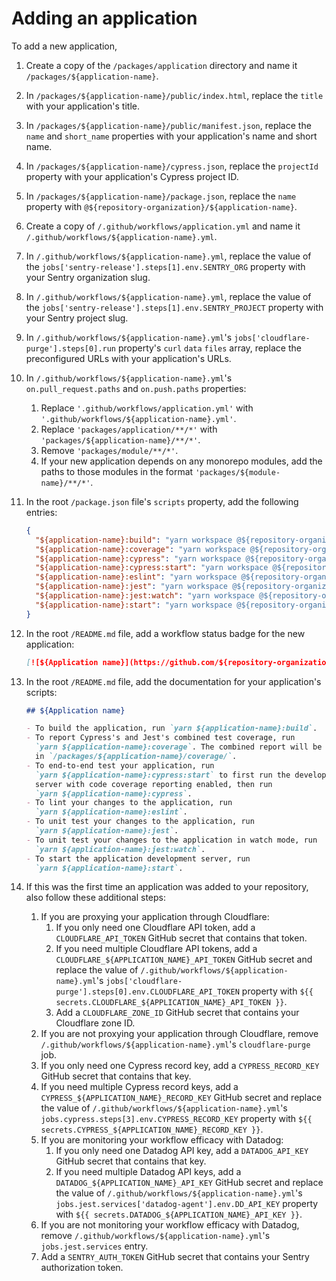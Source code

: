 # Adding an application

To add a new application,

1. Create a copy of the `/packages/application` directory and name it
   `/packages/${application-name}`.
2. In `/packages/${application-name}/public/index.html`, replace the `title`
   with your application's title.
3. In `/packages/${application-name}/public/manifest.json`, replace the `name`
   and `short_name` properties with your application's name and short name.
4. In `/packages/${application-name}/cypress.json`, replace the `projectId`
   property with your application's Cypress project ID.
5. In `/packages/${application-name}/package.json`, replace the `name` property
   with `@${repository-organization}/${application-name}`.
6. Create a copy of `/.github/workflows/application.yml` and name it
   `/.github/workflows/${application-name}.yml`.
7. In `/.github/workflows/${application-name}.yml`, replace the value of the
   `jobs['sentry-release'].steps[1].env.SENTRY_ORG` property with your Sentry
   organization slug.
8. In `/.github/workflows/${application-name}.yml`, replace the value of the
   `jobs['sentry-release'].steps[1].env.SENTRY_PROJECT` property with your
   Sentry project slug.
9. In `/.github/workflows/${application-name}.yml`'s
   `jobs['cloudflare-purge'].steps[0].run` property's `curl` `data` `files`
   array, replace the preconfigured URLs with your application's URLs.
10. In `/.github/workflows/${application-name}.yml`'s `on.pull_request.paths`
    and `on.push.paths` properties:
    1. Replace `'.github/workflows/application.yml'` with
       `'.github/workflows/${application-name}.yml'`.
    2. Replace `'packages/application/**/*'` with
       `'packages/${application-name}/**/*'`.
    3. Remove `'packages/module/**/*'`.
    4. If your new application depends on any monorepo modules, add the paths to
       those modules in the format `'packages/${module-name}/**/*'`.
11. In the root `/package.json` file's `scripts` property, add the following
    entries:
    ```json
    {
      "${application-name}:build": "yarn workspace @${repository-organization}/${application-name} run build",
      "${application-name}:coverage": "yarn workspace @${repository-organization}/${application-name} run coverage",
      "${application-name}:cypress": "yarn workspace @${repository-organization}/${application-name} run cypress",
      "${application-name}:cypress:start": "yarn workspace @${repository-organization}/${application-name} run cypress:start",
      "${application-name}:eslint": "yarn workspace @${repository-organization}/${application-name} run eslint",
      "${application-name}:jest": "yarn workspace @${repository-organization}/${application-name} run jest",
      "${application-name}:jest:watch": "yarn workspace @${repository-organization}/${application-name} run jest:watch",
      "${application-name}:start": "yarn workspace @${repository-organization}/${application-name} run start"
    }
    ```
12. In the root `/README.md` file, add a workflow status badge for the new
    application:
    ```md
    [![${Application name}](https://github.com/${repository-organization}/${repository-name}/actions/workflows/${application-name}.yml/badge.svg?branch=main&event=push)](https://github.com/${repository-organization}/${repository-name}/actions/workflows/${application-name}.yml)
    ```
13. In the root `/README.md` file, add the documentation for your application's
    scripts:

    ```md
    ## ${Application name}

    - To build the application, run `yarn ${application-name}:build`.
    - To report Cypress's and Jest's combined test coverage, run
      `yarn ${application-name}:coverage`. The combined report will be located
      in `/packages/${application-name}/coverage/`.
    - To end-to-end test your application, run
      `yarn ${application-name}:cypress:start` to first run the development
      server with code coverage reporting enabled, then run
      `yarn ${application-name}:cypress`.
    - To lint your changes to the application, run
      `yarn ${application-name}:eslint`.
    - To unit test your changes to the application, run
      `yarn ${application-name}:jest`.
    - To unit test your changes to the application in watch mode, run
      `yarn ${application-name}:jest:watch`.
    - To start the application development server, run
      `yarn ${application-name}:start`.
    ```

14. If this was the first time an application was added to your repository, also
    follow these additional steps:
    1. If you are proxying your application through Cloudflare:
       1. If you only need one Cloudflare API token, add a
          `CLOUDFLARE_API_TOKEN` GitHub secret that contains that token.
       2. If you need multiple Cloudflare API tokens, add a
          `CLOUDFLARE_${APPLICATION_NAME}_API_TOKEN` GitHub secret and replace
          the value of `/.github/workflows/${application-name}.yml`'s
          `jobs['cloudflare-purge'].steps[0].env.CLOUDFLARE_API_TOKEN` property
          with `${{ secrets.CLOUDFLARE_${APPLICATION_NAME}_API_TOKEN }}`.
       3. Add a `CLOUDFLARE_ZONE_ID` GitHub secret that contains your Cloudflare
          zone ID.
    2. If you are not proxying your application through Cloudflare, remove
       `/.github/workflows/${application-name}.yml`'s `cloudflare-purge` job.
    3. If you only need one Cypress record key, add a `CYPRESS_RECORD_KEY`
       GitHub secret that contains that key.
    4. If you need multiple Cypress record keys, add a
       `CYPRESS_${APPLICATION_NAME}_RECORD_KEY` GitHub secret and replace the
       value of `/.github/workflows/${application-name}.yml`'s
       `jobs.cypress.steps[3].env.CYPRESS_RECORD_KEY` property with
       `${{ secrets.CYPRESS_${APPLICATION_NAME}_RECORD_KEY }}`.
    5. If you are monitoring your workflow efficacy with Datadog:
       1. If you only need one Datadog API key, add a `DATADOG_API_KEY` GitHub
          secret that contains that key.
       2. If you need multiple Datadog API keys, add a
          `DATADOG_${APPLICATION_NAME}_API_KEY` GitHub secret and replace the
          value of `/.github/workflows/${application-name}.yml`'s
          `jobs.jest.services['datadog-agent'].env.DD_API_KEY` property with
          `${{ secrets.DATADOG_${APPLICATION_NAME}_API_KEY }}`.
    6. If you are not monitoring your workflow efficacy with Datadog, remove
       `/.github/workflows/${application-name}.yml`'s `jobs.jest.services`
       entry.
    7. Add a `SENTRY_AUTH_TOKEN` GitHub secret that contains your Sentry
       authorization token.

